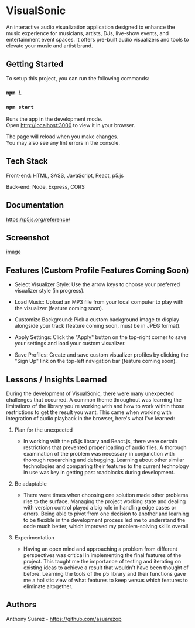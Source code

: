 # VisualSonic

An interactive audio visualization application designed to enhance the music experience for musicians, artists, DJs, live-show events, and entertainment event spaces. 
It offers pre-built audio visualizers and tools to elevate your music and artist brand.

## Getting Started

To setup this project, you can run the following commands:

### `npm i`

### `npm start`

Runs the app in the development mode.\
Open [http://localhost:3000](http://localhost:3000) to view it in your browser.

The page will reload when you make changes.\
You may also see any lint errors in the console.

## Tech Stack
Front-end: HTML, SASS, JavaScript, React, p5.js

Back-end: Node, Express, CORS

## Documentation
https://p5js.org/reference/

## Screenshot
[image](https://github.com/asuarezop/visualsonic-client/assets/43550294/54fd2ddb-c5fe-47a1-988f-525698e146d0)

## Features (Custom Profile Features Coming Soon)

* Select Visualizer Style: Use the arrow keys to choose your preferred visualizer style (in progress).

* Load Music: Upload an MP3 file from your local computer to play with the visualizer (feature coming soon).

* Customize Background: Pick a custom background image to display alongside your track (feature coming soon, must be in JPEG format).

* Apply Settings: Click the "Apply" button on the top-right corner to save your settings and load your custom visualizer.

* Save Profiles: Create and save custom visualizer profiles by clicking the "Sign Up" link on the top-left navigation bar (feature coming soon).

## Lessons / Insights Learned
During the development of VisualSonic, there were many unexpected challenges that occurred. A common theme throughout was learning the limitations of the library you're working with and 
how to work within those restrictions to get the result you want. This came when working with integration of audio playback in the browser, here's what I've learned:

1) Plan for the unexpected
   * In working with the p5.js library and React.js, there were certain restrictions that prevented proper loading of audio files. A thorough examination of the problem was necessary in conjunction with thorough 
     researching and debugging. Learning about other similar technologies and comparing their features to the current technology in use was key in getting past roadblocks during development.

2) Be adaptable
   * There were times when choosing one solution made other problems rise to the surface. Managing the project working state and dealing with version control played a big role in handling edge cases or 
     errors. Being able to pivot from one decision to another and learning to be flexible in the development process led me to understand the code much better, which improved my problem-solving skills overall.
   
3) Experimentation
   * Having an open mind and approaching a problem from different perspectives was critical in implementing the final features of the project. This taught me the importance of testing and iterating on existing 
     ideas to achieve a result that wouldn't have been thought of before. Learning the tools of the p5 library and their functions gave me a holistic view of what features to keep versus which features to 
     eliminate altogether.

## Authors
Anthony Suarez - https://github.com/asuarezop
